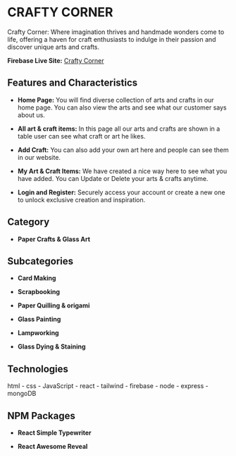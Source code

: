# CRAFTY CORNER

Crafty Corner: Where imagination thrives and handmade wonders come to life, offering a haven for craft enthusiasts to indulge in their passion and discover unique arts and crafts.

**Firebase Live Site:** [Crafty Corner](https://arts-crafts-6e42f.web.app)


## Features and  Characteristics

- **Home Page:** You will find diverse collection of arts and crafts in our home page. You can also view the arts and see what our customer says about us.

- **All art & craft items:** In this page all our arts and crafts are shown in a table user can see what craft or art he likes.

- **Add Craft:** You can also add your own art here and people can see them in our website.

- **My Art & Craft Items:** We have created a nice way here to see what you have added. You can Update or Delete your arts & crafts anytime.

- **Login and Register:** Securely access your account or create a new one to unlock exclusive creation and inspiration.


## Category

- **Paper Crafts & Glass Art**

## Subcategories

- **Card Making**

- **Scrapbooking**

- **Paper Quilling & origami**

- **Glass Painting**

- **Lampworking**

- **Glass Dying & Staining**


## Technologies

html - css - JavaScript - react - tailwind - firebase - node - express - mongoDB

## NPM Packages

- **React Simple Typewriter**

- **React Awesome Reveal**





